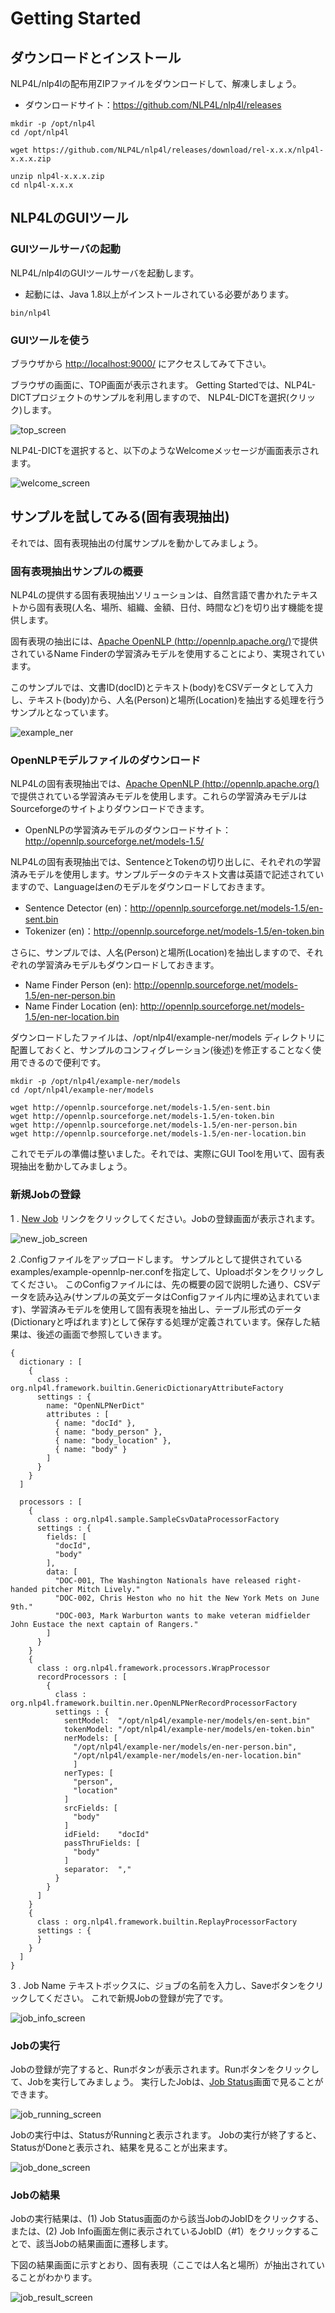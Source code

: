 # Getting Started

## ダウンロードとインストール

NLP4L/nlp4lの配布用ZIPファイルをダウンロードして、解凍しましょう。


* ダウンロードサイト：https://github.com/NLP4L/nlp4l/releases

```shell
mkdir -p /opt/nlp4l
cd /opt/nlp4l

wget https://github.com/NLP4L/nlp4l/releases/download/rel-x.x.x/nlp4l-x.x.x.zip

unzip nlp4l-x.x.x.zip
cd nlp4l-x.x.x

```

## NLP4LのGUIツール

### GUIツールサーバの起動

NLP4L/nlp4lのGUIツールサーバを起動します。

* 起動には、Java 1.8以上がインストールされている必要があります。


```shell
bin/nlp4l

```
### GUIツールを使う

ブラウザから [http://localhost:9000/](http://localhost:9000/) にアクセスしてみて下さい。

ブラウザの画面に、TOP画面が表示されます。
Getting Startedでは、NLP4L-DICTプロジェクトのサンプルを利用しますので、 NLP4L-DICTを選択(クリック)します。

![top_screen](images/screenshot_top.png)

NLP4L-DICTを選択すると、以下のようなWelcomeメッセージが画面表示されます。

![welcome_screen](images/screenshot_welcome.png)

## サンプルを試してみる(固有表現抽出)

それでは、固有表現抽出の付属サンプルを動かしてみましょう。

### 固有表現抽出サンプルの概要

NLP4Lの提供する固有表現抽出ソリューションは、自然言語で書かれたテキストから固有表現(人名、場所、組織、金額、日付、時間など)を切り出す機能を提供します。

固有表現の抽出には、[Apache OpenNLP (http://opennlp.apache.org/)](http://opennlp.apache.org/)で提供されているName Finderの学習済みモデルを使用することにより、実現されています。

このサンプルでは、文書ID(docID)とテキスト(body)をCSVデータとして入力し、テキスト(body)から、人名(Person)と場所(Location)を抽出する処理を行うサンプルとなっています。


![example_ner](images/example_ner.png)



### OpenNLPモデルファイルのダウンロード

NLP4Lの固有表現抽出では、[Apache OpenNLP (http://opennlp.apache.org/)](http://opennlp.apache.org/)で提供されている学習済みモデルを使用します。これらの学習済みモデルはSourceforgeのサイトよりダウンロードできます。

* OpenNLPの学習済みモデルのダウンロードサイト：http://opennlp.sourceforge.net/models-1.5/

NLP4Lの固有表現抽出では、SentenceとTokenの切り出しに、それぞれの学習済みモデルを使用します。サンプルデータのテキスト文書は英語で記述されていますので、Languageはenのモデルをダウンロードしておきます。

* Sentence Detector (en)：http://opennlp.sourceforge.net/models-1.5/en-sent.bin
* Tokenizer (en)：http://opennlp.sourceforge.net/models-1.5/en-token.bin

さらに、サンプルでは、人名(Person)と場所(Location)を抽出しますので、それぞれの学習済みモデルもダウンロードしておきます。

* Name Finder Person (en): http://opennlp.sourceforge.net/models-1.5/en-ner-person.bin
* Name Finder Location (en): http://opennlp.sourceforge.net/models-1.5/en-ner-location.bin

ダウンロードしたファイルは、/opt/nlp4l/example-ner/models ディレクトリに配置しておくと、サンプルのコンフィグレーション(後述)を修正することなく使用できるので便利です。

```
mkdir -p /opt/nlp4l/example-ner/models
cd /opt/nlp4l/example-ner/models

wget http://opennlp.sourceforge.net/models-1.5/en-sent.bin
wget http://opennlp.sourceforge.net/models-1.5/en-token.bin
wget http://opennlp.sourceforge.net/models-1.5/en-ner-person.bin
wget http://opennlp.sourceforge.net/models-1.5/en-ner-location.bin

```

これでモデルの準備は整いました。それでは、実際にGUI Toolを用いて、固有表現抽出を動かしてみましょう。


### 新規Jobの登録

1 . [New Job](http://localhost:9000/dashboard/job/new) リンクをクリックしてください。Jobの登録画面が表示されます。

![new_job_screen](images/screenshot_new_job.png)

2 .Configファイルをアップロードします。
サンプルとして提供されている examples/example-opennlp-ner.confを指定して、Uploadボタンをクリックしてください。
このConfigファイルには、先の概要の図で説明した通り、CSVデータを読み込み(サンプルの英文データはConfigファイル内に埋め込まれています)、学習済みモデルを使用して固有表現を抽出し、テーブル形式のデータ(Dictionaryと呼ばれます)として保存する処理が定義されています。保存した結果は、後述の画面で参照していきます。


```
{
  dictionary : [
    {
      class : org.nlp4l.framework.builtin.GenericDictionaryAttributeFactory
      settings : {
        name: "OpenNLPNerDict"
        attributes : [
          { name: "docId" },
          { name: "body_person" },
          { name: "body_location" },
          { name: "body" }
        ]
      }
    }
  ]

  processors : [
    {
      class : org.nlp4l.sample.SampleCsvDataProcessorFactory
      settings : {
        fields: [
          "docId",
          "body"
        ],
        data: [
          "DOC-001, The Washington Nationals have released right-handed pitcher Mitch Lively."
          "DOC-002, Chris Heston who no hit the New York Mets on June 9th."
          "DOC-003, Mark Warburton wants to make veteran midfielder John Eustace the next captain of Rangers."
        ]
      }
    }
    {
      class : org.nlp4l.framework.processors.WrapProcessor
      recordProcessors : [
        {
          class : org.nlp4l.framework.builtin.ner.OpenNLPNerRecordProcessorFactory
          settings : {
            sentModel:  "/opt/nlp4l/example-ner/models/en-sent.bin"
            tokenModel: "/opt/nlp4l/example-ner/models/en-token.bin"
            nerModels: [
              "/opt/nlp4l/example-ner/models/en-ner-person.bin",
              "/opt/nlp4l/example-ner/models/en-ner-location.bin"
              ]
            nerTypes: [
              "person",
              "location"
            ]
            srcFields: [
              "body"
            ]
            idField:    "docId"
            passThruFields: [
              "body"
            ]
            separator:  ","
          }
        }
      ]
    }
    {
      class : org.nlp4l.framework.builtin.ReplayProcessorFactory
      settings : {
      }
    }
  ]
}

```

3 . Job Name テキストボックスに、ジョブの名前を入力し、Saveボタンをクリックしてください。
これで新規Jobの登録が完了です。

![job_info_screen](images/screenshot_job_info.png)

### Jobの実行

Jobの登録が完了すると、Runボタンが表示されます。Runボタンをクリックして、Jobを実行してみましょう。
実行したJobは、[Job Status](http://localhost:9000/dashboard/job/status)画面で見ることができます。


![job_running_screen](images/screenshot_job_running.png)

Jobの実行中は、StatusがRunningと表示されます。
Jobの実行が終了すると、StatusがDoneと表示され、結果を見ることが出来ます。

![job_done_screen](images/screenshot_job_done.png)


### Jobの結果

Jobの実行結果は、(1) Job Status画面のから該当JobのJobIDをクリックする、または、(2) Job Info画面左側に表示されているJobID（#1）をクリックすることで、該当Jobの結果画面に遷移します。

下図の結果画面に示すとおり、固有表現（ここでは人名と場所）が抽出されていることがわかります。

![job_result_screen](images/screenshot_job_result_ner.png)



